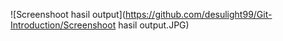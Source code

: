 ![Screenshoot hasil output](https://github.com/desulight99/Git-Introduction/Screenshoot hasil output.JPG)